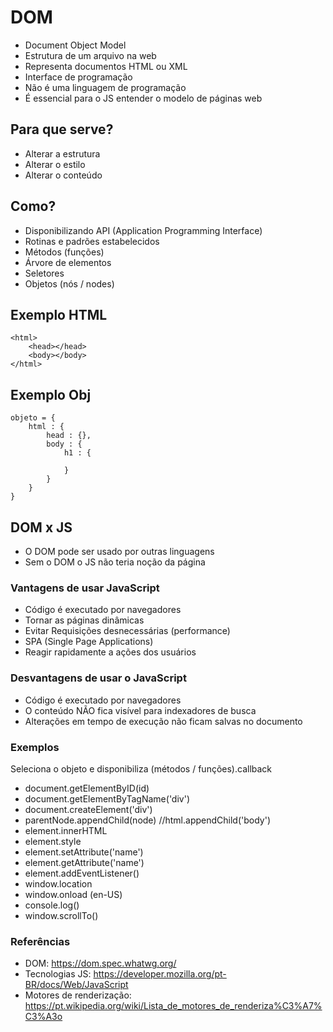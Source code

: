 # DOM
- Document Object Model
- Estrutura de um arquivo na web
- Representa documentos HTML ou XML
- Interface de programação
- Não é uma linguagem de programação
- É essencial para o JS entender o modelo de páginas web

## Para que serve?
- Alterar a estrutura
- Alterar o estilo
- Alterar o conteúdo

## Como?
- Disponibilizando API (Application Programming Interface)
- Rotinas e padrões estabelecidos
- Métodos (funções)
- Árvore de elementos
- Seletores
- Objetos (nós / nodes)

## Exemplo HTML
```
<html>
    <head></head>
    <body></body>
</html>
```

## Exemplo Obj
```
objeto = {
    html : {
        head : {},
        body : {
            h1 : {

            }
        }
    }
}
```

## DOM x JS
- O DOM pode ser usado por outras linguagens
- Sem o DOM o JS não teria noção da página

### Vantagens de usar JavaScript
- Código é executado por navegadores
- Tornar as páginas dinâmicas
- Evitar Requisições desnecessárias (performance)
- SPA (Single Page Applications)
- Reagir rapidamente a ações dos usuários

### Desvantagens de usar o JavaScript
- Código é executado por navegadores
- O conteúdo NÃO fica visível para indexadores de busca
- Alterações em tempo de execução não ficam salvas no documento


### Exemplos
Seleciona o objeto e disponibiliza (métodos / funções).callback

- document.getElementByID(id)
- document.getElementByTagName('div')
- document.createElement('div')
- parentNode.appendChild(node) //html.appendChild('body')
- element.innerHTML
- element.style
- element.setAttribute('name')
- element.getAttribute('name')
- element.addEventListener()
- window.location
- window.onload (en-US)
- console.log()
- window.scrollTo()

### Referências
- DOM: https://dom.spec.whatwg.org/
- Tecnologias JS: https://developer.mozilla.org/pt-BR/docs/Web/JavaScript
- Motores de renderização: https://pt.wikipedia.org/wiki/Lista_de_motores_de_renderiza%C3%A7%C3%A3o